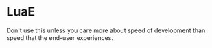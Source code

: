 # LuaE
Don't use this unless you care more about speed of development than speed that the end-user experiences.

